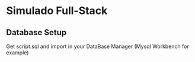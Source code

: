 # Simulado Full-Stack

## Database Setup

Get script.sql and import in your DataBase Manager (Mysql Workbench for example)
